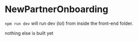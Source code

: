 # NewPartnerOnboarding

`npm run dev` will run dev (lol) from inside the front-end folder.

nothing else is built yet
